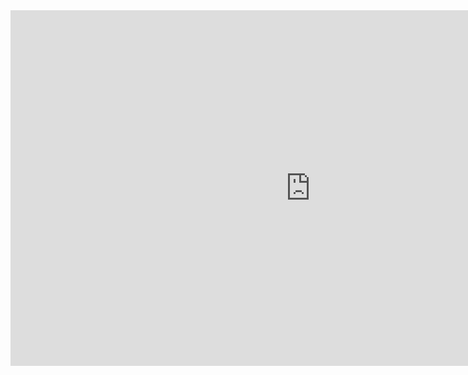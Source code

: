 <iframe src="https://docs.google.com/presentation/d/e/2PACX-1vTcfFMGumZ2P8OFeCDhonvtwjYdmdCUDZ4NNhK5fczPyuG-xjo_bWwLAZO8TUzU8iTNtS4A9acDueGx/embed?start=false&loop=false&delayms=3000" frameborder="0" width="960" height="569" allowfullscreen="true" mozallowfullscreen="true" webkitallowfullscreen="true"></iframe>
